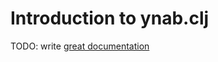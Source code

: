 # Introduction to ynab.clj

TODO: write [great documentation](http://jacobian.org/writing/what-to-write/)
